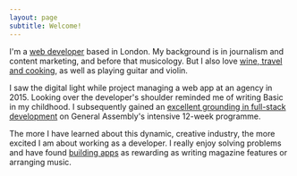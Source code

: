 ```yaml
---
layout: page
subtitle: Welcome!
---
```


I'm a <a class="index-links" href="/portfolio"><span class="white">web developer</span></a> based in London. My background is in journalism and content marketing, and before that musicology. But I also love <a class="index-links" href="/about"><span class="white">wine, travel and cooking</span></a>, as well as playing guitar and violin.


I saw the digital light while project managing a web app at an agency in 2015. Looking over the developer's shoulder reminded me of writing Basic in my childhood. I subsequently gained an <a class="index-links" href="/skills"><span class="white">excellent grounding in full-stack development</span></a> on General Assembly's intensive 12-week programme. 

The more I have learned about this dynamic, creative industry, the more excited I am about working as a developer. I really enjoy solving problems and have found <a class="index-links" href="/portfolio"><span class="white">building apps</span></a> as rewarding as writing magazine features or arranging music.